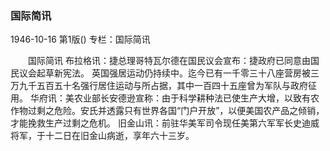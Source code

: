 ### 国际简讯

1946-10-16
第1版()
专栏：国际简讯

　　国际简讯
    布拉格讯：捷总理哥特瓦尔德在国民议会宣布：捷政府已同意由国民议会起草新宪法。
    英国强居运动仍持续中。迄今已有一千零三十八座营房被三万九千五百五十名强行居住运动与所占据，其中一百四十五座曾为军队与政府征用。
    华府讯：美农业部长安德逊宣称：由于科学耕种法已使生产大增，以致有农作物过剩之危险。安氏并透露只有世界各国“门户开放”，以便美国农产品之倾销，才能挽救生产过剩之危机。
    旧金山讯：前驻华美军司令现任美第六军军长史迪威将军，于十二日在旧金山病逝，享年六十三岁。
